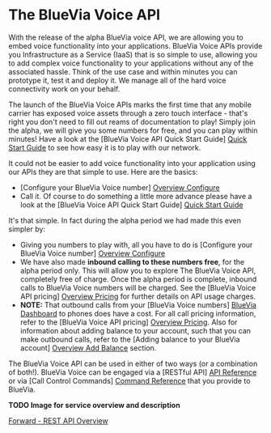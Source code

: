 # The BlueVia Voice API


With the release of the alpha BlueVia voice API, we are allowing you to embed voice functionality into your applications. BlueVia Voice APIs provide you Infrastructure as a Service (IaaS) that is so simple to use, allowing you to add complex voice functionality to your applications without any of the associated hassle. Think of the use case and within minutes you can prototype it, test it and deploy it. We manage all of the hard voice connectivity work on your behalf.

The launch of the BlueVia Voice APIs marks the first time that any mobile carrier has exposed voice assets through a zero touch interface - that's right you don't need to fill out reams of documentation to play! Simply join the alpha, we will give you some numbers for free, and you can play within minutes! Have a look at the [BlueVia Voice API Quick Start Guide] [Quick Start Guide] to see how easy it is to play with our network. 

It could not be easier to add voice functionality into your application using our APIs they are that simple to use. Here are the basics:

* [Configure your BlueVia Voice number] [Overview Configure]
* Call it. Of course to do something a little more advance please have a look at the [BlueVia Voice API Quick Start Guide] [Quick Start Guide] 

It's that simple. In fact during the alpha period we had made this even simpler by:

* Giving you numbers to play with, all you have to do is [Configure your BlueVia Voice number] [Overview Configure]
* We have also made **inbound calling to these numbers free**, for the alpha period only. This will allow you to explore The BlueVia Voice API, completely free of charge. Once the alpha period is complete, inbound calls to BlueVia Voice numbers will be charged. See the [BlueVia Voice API pricing] [Overview Pricing] for further details on API usage charges. 
* **NOTE:** That outbound calls from your [BlueVia Voice numbers] [BlueVia Dashboard] to phones does have a cost. For all call pricing information, refer to the [BlueVia Voice API pricing] [Overview Pricing]. Also for information about adding balance to your account, such that you can make outbound calls, refer to the [Adding balance to your BlueVia account] [Overview Add Balance] section.

The BlueVia Voice API can be used in either of two ways (or a combination of both!). BlueVia Voice can be engaged via a [RESTful API] [API Reference] or via [Call Control Commands] [Command Reference] that you provide to BlueVia.

**TODO Image for service overview and description**

[Forward - REST API Overview][Overview REST API]

[Quick Start Guide]: /alpha/quickstart/
[Overview Configure]: /alpha/overview/configure
[Overview Pricing]: /alpha/overview/pricing
[Overview REST API]: /alpha/overview/restapi
[Overview Call Control]: /alpha/overview/callcontrol
[Overview Add Balance]: /alpha/overview/balance
[API Reference]: /alpha/restref/
[Command Reference]: /alpha/commandref/
[BlueVia Dashboard]: http://www.bluevia.com


